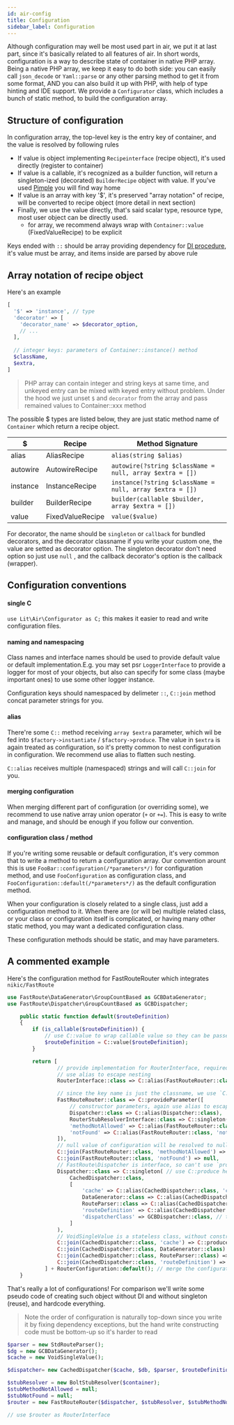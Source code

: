 ```yaml
---
id: air-config
title: Configuration
sidebar_label: Configuration
---
```


Although configuration may well be most used part in air, we put it at last part, since it's basically related to all features of air. In short words, configuration is a way to describe state of container in native PHP array. Being a native PHP array, we keep it easy to do both side: you can easily call `json_decode` or `Yaml::parse` or any other parsing method to get it from some format, AND you can also build it up with PHP, with help of type hinting and IDE support. We provide a `Configurator` class, which includes a bunch of static method, to build the configuration array.

## Structure of configuration

In configuration array, the top-level key is the entry key of container, and the value is resolved by following rules

+ If value is object implementing  `Recipeinterface` (recipe object), it's used directly (register to container)
+ If value is a callable, it's recognized as a builder function, will return a singleton-ized (decorated) `BuilderRecipe` object with value. If you've used [Pimple](https://github.com/silexphp/Pimple) you will find way home
+ If value is an array with key '$', it's preserved "array notation" of recipe, will be converted to recipe object (more detail in next section)
+ Finally, we use the value directly, that's said scalar type, resource type, most user object can be directly used.
  + for array, we recommend always wrap with `Container::value` (FixedValueRecipe) to be explicit

Keys ended with `::` should be array providing dependency for [DI procedure](air-di#working-on-dependencies), it's value must be array, and items inside are parsed by above rule

## Array notation of recipe object

Here's an example

```php
[
  '$' => 'instance', // type
  'decorator' => [
    'decorator_name' => $decorator_option,
    // ...
  ],
  
  // integer keys: parameters of Container::instance() method
  $className,
  $extra,
]
```

> PHP array can contain integer and string keys at same time, and unkeyed entry can be mixed with keyed entry without problem. Under the hood we just unset `$` and `decorator` from the array and pass remained values to Container::xxx method

The possible $ types are listed below, they are just static method name of `Container` which return a recipe object.

| $        | Recipe           | Method Signature                                         |
| -------- | ---------------- | -------------------------------------------------------- |
| alias    | AliasRecipe      | `alias(string $alias)`                                   |
| autowire | AutowireRecipe   | `autowire(?string $className = null, array $extra = [])` |
| instance | InstanceRecipe   | `instance(?string $className = null, array $extra = [])` |
| builder  | BuilderRecipe    | `builder(callable $builder, array $extra = [])`          |
| value    | FixedValueRecipe | `value($value)`                                          |

For decorator, the name should be `singleton` or `callback` for bundled decorators, and the decorator classname if you write your custom one, the value are setted as decorator option. The singleton decorator don't need option so just use `null` , and the callback decorator's option is the callback (wrapper).

## Configuration conventions

#### single C

`use Lit\Air\Configurator as C;` this makes it easier to read and write configuration files.

#### naming and namespacing

Class names and interface names should be used to provide default value or default implementation.E.g. you may set psr `LoggerInterface` to provide a logger for most of your objects, but also can specify for some class (maybe important ones) to use some other logger instance.

Configuration keys should namespaced by delimeter `::`, `C::join` method concat parameter strings for you. 

#### alias

There're some `C::` method receiving `array $extra` parameter, which wil be fed into `$factory->instantiate` / `$factory->produce`. The value in `$extra` is again treated as configuration, so it's pretty common to nest configuration in configuration. We recommend use alias to flatten such nesting.

`C::alias` receives multiple (namespaced) strings and will call `C::join` for you.

#### merging configuration

When merging different part of configuration (or overriding some), we recommend to use native array union operator (`+` or `+=`). This is easy to write and manage, and should be enough if you follow our convention.

#### configuration class / method

If you're writing some reusable or default configuration, it's very common that to write a method to return a configuration array. Our convention arount this is use `FooBar::configuration(/*parameters*/)` for configuration method, and use `FooConfiguration` as configuration class, and `FooConfiguration::default(/*parameters*/)` as the default configuration method. 

When your configuration is closely related to a single class, just add a configuration method to it. When there are (or will be) multiple related class, or your class or configuration itself is complicated, or having many other static method, you may want a dedicated configuration class.

These configuration methods should be static, and may have parameters.

## A commented example

Here's the configuration method for FastRouteRouter which integrates `nikic/FastRoute`

```php
use FastRoute\DataGenerator\GroupCountBased as GCBDataGenerator;
use FastRoute\Dispatcher\GroupCountBased as GCBDispatcher;

    public static function default($routeDefinition)
    {
        if (is_callable($routeDefinition)) {
            // use C::value to wrap callable value so they can be passed directly
            $routeDefinition = C::value($routeDefinition);
        }

        return [
                // provide implementation for RouterInterface, required by RouterConfiguration
                // use alias to escape nesting
                RouterInterface::class => C::alias(FastRouteRouter::class), 

                // since the key name is just the classname, we use `C::provideParameter`, which fed `null` to `$classname` of `AutowireRecipe`, let it use key as classname
                FastRouteRouter::class => C::provideParameter([
                    // constructor parameters, again use alias to escape
                    Dispatcher::class => C::alias(Dispatcher::class),
                    RouterStubResolverInterface::class => C::singleton(BoltStubResolver::class), // it's rare to override this, so just hardcode here
                    'methodNotAllowed' => C::alias(FastRouteRouter::class, 'methodNotAllowed'),
                    'notFound' => C::alias(FastRouteRouter::class, 'notFound'),
                ]),
          		// null value of configuration will be resolved to null
                C::join(FastRouteRouter::class, 'methodNotAllowed') => null,
                C::join(FastRouteRouter::class, 'notFound') => null,
			    // FastRoute\Dispatcher is interface, so can't use `provideParameter` as above
                Dispatcher::class => C::singleton( // use C::produce here is also good, there differences are pretty subtle, but singleton is more safe to use
                    CachedDispatcher::class,
                    [
                        'cache' => C::alias(CachedDispatcher::class, 'cache'),
                        DataGenerator::class => C::alias(CachedDispatcher::class, DataGenerator::class),
                        RouteParser::class => C::alias(CachedDispatcher::class, RouteParser::class),
                        'routeDefinition' => C::alias(CachedDispatcher::class, 'routeDefinition'),
                        'dispatcherClass' => GCBDispatcher::class, // this is a plain string
                    ]
                ),
                // VoidSingleValue is a stateless class, without construct parameter and no reason to create a second instance, use `C::produce` under this situation to reuse it's instance
                C::join(CachedDispatcher::class, 'cache') => C::produce(VoidSingleValue::class),
                C::join(CachedDispatcher::class, DataGenerator::class) => C::singleton(GCBDataGenerator::class),
                C::join(CachedDispatcher::class, RouteParser::class) => C::singleton(StdRouteParser::class),
                C::join(CachedDispatcher::class, 'routeDefinition') => $routeDefinition,
            ] + RouterConfiguration::default(); // merge the configuration of common router apps
    }

```

That's really a lot of configurations! For comparison we'll write some pseudo code of creating such object without DI and without singleton (reuse), and hardcode everything.

> Note the order of configuration is naturally top-down since you write it by fixing dependency exceptions, but the hand write constructing code must be bottom-up so it's harder to read

```php
$parser = new StdRouteParser();
$dg = new GCBDataGenerator();
$cache = new VoidSingleValue();

$dispatcher= new CachedDispatcher($cache, $db, $parser, $routeDefinition, GCBDispatcher::class);

$stubResolver = new BoltStubResolver($container);
$stubMethodNotAllowed = null;
$stubNotFound = null;
$router = new FastRouteRouter($dispatcher, $stubResolver, $stubMethodNotAllowed, $stubNotFound);

// use $router as RouterInterface
```
